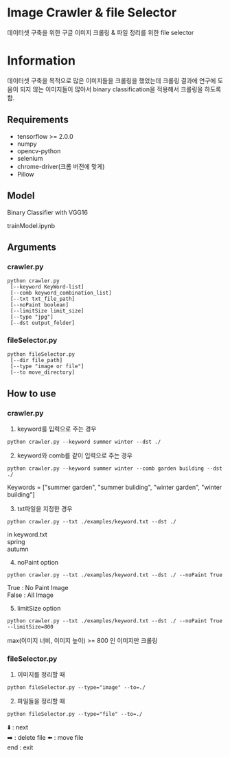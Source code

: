 # Image Crawler & file Selector

데이터셋 구축을 위한 구글 이미지 크롤링 & 파일 정리를 위한 file selector


# Information

데이터셋 구축을 목적으로 많은 이미지들을 크롤링을 했었는데 크롤링 결과에 연구에 도움이 되지 않는 이미지들이 많아서 binary classification을 적용해서 크롤링을 하도록 함.

## Requirements

- tensorflow >= 2.0.0
- numpy
- opencv-python
- selenium
- chrome-driver(크롬 버전에 맞게)
- Pillow

## Model
Binary Classifier with VGG16

trainModel.ipynb

## Arguments 

### crawler.py
```
python crawler.py 
 [--keyword KeyWord-list]
 [--comb keyword_combination_list]
 [--txt txt_file_path] 
 [--noPaint boolean]
 [--limitSize limit_size]
 [--type "jpg"]
 [--dst output_folder]
```
### fileSelector.py
```
python fileSelector.py 
 [--dir file_path]
 [--type "image or file"]
 [--to move_directory]
```

## How to use

### crawler.py 
1. keyword를 입력으로 주는 경우
```
python crawler.py --keyword summer winter --dst ./
```
2. keyword와 comb를 같이 입력으로 주는 경우
```
python crawler.py --keyword summer winter --comb garden building --dst ./
```
Keywords = ["summer garden", "summer buliding", "winter garden", "winter building"]

3. txt파일을 지정한 경우
```
python crawler.py --txt ./examples/keyword.txt --dst ./
```
in keyword.txt  
spring  
autumn  

4. noPaint option
```
python crawler.py --txt ./examples/keyword.txt --dst ./ --noPaint True
```
True : No Paint Image  
False : All Image  

5. limitSize option
```
python crawler.py --txt ./examples/keyword.txt --dst ./ --noPaint True --limitSize=800
```
max(이미지 너비, 이미지 높이) >= 800 인 이미지만 크롤링  

### fileSelector.py
1. 이미지를 정리할 때
```
python fileSelector.py --type="image" --to=./
```
2. 파일들을 정리할 때
```
python fileSelector.py --type="file" --to=./
```
⬇️ : next  
➡️ : delete file 
⬅️ : move file  
end : exit  
